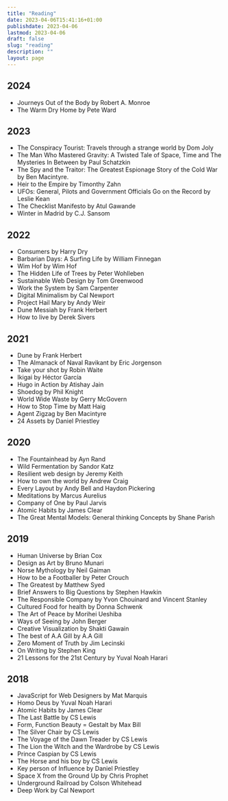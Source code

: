 ```yaml
---
title: "Reading"
date: 2023-04-06T15:41:16+01:00
publishdate: 2023-04-06
lastmod: 2023-04-06
draft: false
slug: "reading"
description: ""
layout: page
---
```


## 2024

- Journeys Out of the Body by Robert A. Monroe
- The Warm Dry Home by Pete Ward

## 2023

- The Conspiracy Tourist: Travels through a strange world by Dom Joly
- The Man Who Mastered Gravity: A Twisted Tale of Space, Time and The Mysteries In Between by Paul Schatzkin
- The Spy and the Traitor: The Greatest Espionage Story of the Cold War by Ben Macintyre.
- Heir to the Empire by Timonthy Zahn
- UFOs: General, Pilots and Government Officials Go on the Record by Leslie Kean
- The Checklist Manifesto by Atul Gawande
- Winter in Madrid by C.J. Sansom

## 2022

- Consumers by Harry Dry
- Barbarian Days: A Surfing Life by William Finnegan
- Wim Hof by Wim Hof
- The Hidden Life of Trees by Peter Wohlleben
- Sustainable Web Design by Tom Greenwood
- Work the System by Sam Carpenter
- Digital Minimalism by Cal Newport
- Project Hail Mary by Andy Weir
- Dune Messiah by Frank Herbert
- How to live by Derek Sivers

## 2021

- Dune by Frank Herbert
- The Almanack of Naval Ravikant by Eric Jorgenson
- Take your shot by Robin Waite
- Ikigai by Héctor García
- Hugo in Action by Atishay Jain
- Shoedog by Phil Knight
- World Wide Waste by Gerry McGovern
- How to Stop Time by Matt Haig
- Agent Zigzag by Ben Macintyre
- 24 Assets by Daniel Priestley

## 2020

- The Fountainhead by Ayn Rand
- Wild Fermentation by Sandor Katz
- Resilient web design by Jeremy Keith
- How to own the world by Andrew Craig
- Every Layout by Andy Bell and Haydon Pickering
- Meditations by Marcus Aurelius
- Company of One by Paul Jarvis
- Atomic Habits by James Clear
- The Great Mental Models: General thinking Concepts by Shane Parish

## 2019

- Human Universe by Brian Cox 
- Design as Art by Bruno Munari 
- Norse Mythology by Neil Gaiman
- How to be a Footballer by Peter Crouch 
- The Greatest by Matthew Syed 
- Brief Answers to Big Questions by Stephen Hawkin
- The Responsible Company by Yvon Chouinard and Vincent Stanley
- Cultured Food for health by Donna Schwenk
- The Art of Peace by Morihei Ueshiba
- Ways of Seeing by John Berger
- Creative Visualization by Shakti Gawain
- The best of A.A Gill by A.A Gill
- Zero Moment of Truth by Jim Lecinski
- On Writing by Stephen King
- 21 Lessons for the 21st Century by Yuval Noah Harari

## 2018

- JavaScript for Web Designers by Mat Marquis
- Homo Deus by Yuval Noah Harari
- Atomic Habits by James Clear
- The Last Battle by CS Lewis
- Form, Function Beauty = Gestalt by Max Bill
- The Silver Chair by CS Lewis
- The Voyage of the Dawn Treader by CS Lewis
- The Lion the Witch and the Wardrobe by CS Lewis
- Prince Caspian by CS Lewis
- The Horse and his boy by CS Lewis
- Key person of Influence by Daniel Priestley
- Space X from the Ground Up by Chris Prophet
- Underground Railroad by Colson Whitehead
- Deep Work by Cal Newport
